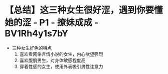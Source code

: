 # 【总结】这三种女生很好涩，遇到你要懂她的涩 - P1 - 撩妹成成 - BV1Rh4y1s7bY

-   三种女生好色的特点
    1.  喜欢看网络言情小说的女生，内心欲望强烈
    2.  喜欢腹肌男生，对身体敏感程度高
    3.  穿着性感的女生，使用外表吸引男性注意力